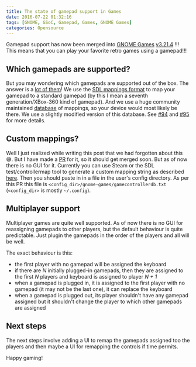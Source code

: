 ```yaml
---
title: The state of gamepad support in Games
date: 2016-07-22 01:32:16
tags: [GNOME, GSoC, Gamepad, Games, GNOME Games]
categories: Opensource
---
```


Gamepad support has now been merged into [GNOME Games](https://wiki.gnome.org/Design/Playground/Games) [v3.21.4](https://github.com/Kekun/gnome-games/commit/c110c0390f40821779f2663bde50027b1f9f1acd) !!! This means that you can play your favorite retro games using a gamepad!!!

<!--more-->

## Which gamepads are supported?

But you may wondering which gamepads are supported out of the box. The answer is a [lot of them][1]! We use the [SDL mappings format][2] to map your gamepad to a standard gamepad (by this I mean a seventh generation/XBox-360 kind of gamepad). And we use a huge community maintained [database][1] of mappings, so your device would most likely be there. We use a slightly modified version of this database. See [#94](https://github.com/gabomdq/SDL_GameControllerDB/pull/94) and [#95](https://github.com/gabomdq/SDL_GameControllerDB/pull/95) for more details.

## Custom mappings?

Well I just realized while writing this post that we had forgotten about this :sweat_smile:. But I have made a [PR](https://github.com/Kekun/gnome-games/pull/310) for it, so it should get merged soon. But as of now there is no GUI for it. Currently you can use Steam or the SDL test/controllermap tool to generate a custom mapping string as described [here](https://github.com/spurious/SDL-mirror/blob/release-2.0.4/src/joystick/SDL_gamecontrollerdb.h#L26-L30). Then you should paste in in a file in the user's config directory. As per this PR this file is `<config_dir>/gnome-games/gamecontrollerdb.txt` (`<config_dir>` is mostly `~/.config`).

## Multiplayer support

Multiplayer games are quite well supported. As of now there is no GUI for reassigning gamepads to other players, but the default behaviour is quite predictable. Just plugin the gamepads in the order of the players and all will be well.

The exact behaviour is this:

- the first player with no gamepad will be assigned the keyboard
- if there are _N_ initially plugged-in gamepads, then they are assigned to the first _N_ players and keyboard is assigned to player _N + 1_
- when a gamepad is plugged in, it is assigned to the first player with no gamepad (it may not be the last one), it can replace the keyboard
- when a gamepad is plugged out, its player shouldn't have any gamepad assigned but it shouldn't change the player to which other gamepads are assigned

## Next steps

The next steps involve adding a UI to remap the gamepads assigned too the players and then maybe a UI for remapping the controls if time permits.

Happy gaming!

[1]: https://github.com/gabomdq/SDL_GameControllerDB/blob/master/gamecontrollerdb.txt
[2]: https://github.com/spurious/SDL-mirror/blob/release-2.0.4/include/SDL_gamecontroller.h#L96-L108
